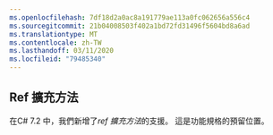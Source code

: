 ```yaml
---
ms.openlocfilehash: 7df18d2a0ac8a191779ae113a0fc062656a556c4
ms.sourcegitcommit: 21b04008503f402a1bd72fd31496f5604bd8a6ad
ms.translationtype: MT
ms.contentlocale: zh-TW
ms.lasthandoff: 03/11/2020
ms.locfileid: "79485340"
---
```

## <a name="ref-extension-methods"></a>Ref 擴充方法

在C# 7.2 中，我們新增了*ref 擴充方法*的支援。  這是功能規格的預留位置。

